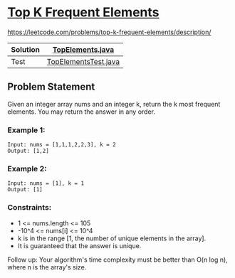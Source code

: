 # [Top K Frequent Elements](https://leetcode.com/problems/top-k-frequent-elements/description/)
https://leetcode.com/problems/top-k-frequent-elements/description/


| Solution | [TopElements.java](../src/main/java/org/example/hashing/TopElements.java)         |
|----------|-----------------------------------------------------------------------------------|
| Test     | [TopElementsTest.java](../src/test/java/org/example/hashing/TopElementsTest.java) |

## Problem Statement
Given an integer array nums and an integer k, return the k most frequent elements. You may return the answer in any order.


### Example 1:
```
Input: nums = [1,1,1,2,2,3], k = 2
Output: [1,2]
```

### Example 2:
```
Input: nums = [1], k = 1
Output: [1]
```

### Constraints:
- 1 <= nums.length <= 105
-  -10^4  <= nums[i] <=  10^4 
- k is in the range [1, the number of unique elements in the array].
- It is guaranteed that the answer is unique.


Follow up: Your algorithm's time complexity must be better than O(n log n), where n is the array's size.